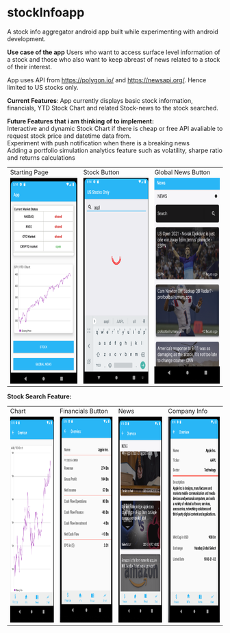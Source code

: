 # stockInfoapp
A stock info aggregator android app built while experimenting with android development.

**Use case of the app** 
Users who want to access surface level information of a stock and those who also want to keep abreast of news related to a stock of their interest.

App uses API from https://polygon.io/ and https://newsapi.org/. Hence limited to US stocks only.

**Current Features**:
App currently displays basic stock information, financials, YTD Stock Chart and related Stock-news to the stock searched.

**Future Features that i am thinking of to implement:**<br />
Interactive and dynamic Stock Chart if there is cheap or free API avaliable to request stock price and datetime data from.<br />
Experiment with push notification when there is a breaking news <br />
Adding a portfolio simulation analytics feature such as volatility, sharpe ratio and returns calculations



<table>
  <tr>
    <td>Starting Page</td>
     <td>Stock Button</td>
     <td>Global News Button</td>
  </tr>
  <tr>
    <td><img src="https://github.com/CSjiade/stockInfoapp/blob/main/images/Home.png" width=270 height=480></td>
    <td><img src="https://github.com/CSjiade/stockInfoapp/blob/main/images/Search.png" width=270 height=480></td>
    <td><img src="https://github.com/CSjiade/stockInfoapp/blob/main/images/Global%20news.png" width=270 height=480></td>
  </tr>
 </table>

**Stock Search Feature:**
<table>
  <tr>
    <td>Chart</td>
     <td>Financials Button</td>
     <td> News </td>
     <td>Company Info</td>
  </tr>
  <tr>
    <td><img src="https://github.com/CSjiade/stockInfoapp/blob/main/images/chart.png" width=270 height=480></td>
    <td><img src="https://github.com/CSjiade/stockInfoapp/blob/main/images/financial.png" width=270 height=480></td>
    <td><img src="https://github.com/CSjiade/stockInfoapp/blob/main/images/news.png" width=270 height=480></td>
  <td><img src="https://github.com/CSjiade/stockInfoapp/blob/main/images/info.png" width=270 height=480></td>
  </tr>
 </table>









